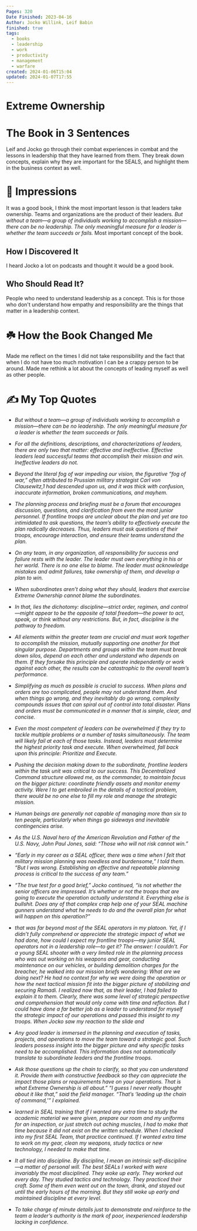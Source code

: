```yaml
---
Pages: 320
Date Finished: 2023-04-16
Author: Jocko Willink, Leif Babin
finished: true
tags:
  - books
  - leadership
  - work
  - productivity
  - management
  - warfare
created: 2024-01-06T15:04
updated: 2024-01-07T17:55
---
```

# Extreme Ownership


#  The Book in 3 Sentences
Leif and Jocko go through their combat experiences in combat and the lessons in leadership that they have learned from them. They break down concepts, explain why they are important for the SEALS, and highlight them in the business context as well. 

# 🎨 Impressions
It was a good book, I think the most important lesson is that leaders take ownership. Teams and organizations are the product of their leaders.  *But without a team—a group of individuals working to accomplish a mission—there can be no leadership. The only meaningful measure for a leader is whether the team succeeds or fails.*  Most important concept of the book. 

## How I Discovered It
I heard Jocko a lot on podcasts and thought it would be a good book.

## Who Should Read It?
People who need to understand leadership as a concept. This is for those who don't understand how empathy and responsibility are the things that matter in a leadership context. 

# ☘️ How the Book Changed Me
Made me reflect on the times I did not take responsibility and the fact that when I do not have too much motivation I can be a crappy person to be around. Made me rethink a lot about the concepts of leading myself as well as other people. 

# ✍️ My Top  Quotes

- *But without a team—a group of individuals working to accomplish a mission—there can be no leadership. The only meaningful measure for a leader is whether the team succeeds or fails.* 
 
- *For all the definitions, descriptions, and characterizations of leaders, there are only two that matter: effective and ineffective. Effective leaders lead successful teams that accomplish their mission and win. Ineffective leaders do not.* 
 
- *Beyond the literal fog of war impeding our vision, the figurative “fog of war,” often attributed to Prussian military strategist Carl von Clausewitz,1 had descended upon us, and it was thick with confusion, inaccurate information, broken communications, and mayhem.* 
 
- *The planning process and briefing must be a forum that encourages discussion, questions, and clarification from even the most junior personnel. If frontline troops are unclear about the plan and yet are too intimidated to ask questions, the team’s ability to effectively execute the plan radically decreases. Thus, leaders must ask questions of their troops, encourage interaction, and ensure their teams understand the plan.* 
 
- *On any team, in any organization, all responsibility for success and failure rests with the leader. The leader must own everything in his or her world. There is no one else to blame. The leader must acknowledge mistakes and admit failures, take ownership of them, and develop a plan to win.* 
 
- *When subordinates aren’t doing what they should, leaders that exercise Extreme Ownership cannot blame the subordinates.* 
 
- *In that, lies the dichotomy: discipline—strict order, regimen, and control—might appear to be the opposite of total freedom—the power to act, speak, or think without any restrictions. But, in fact, discipline is the pathway to freedom.* 
 
- *All elements within the greater team are crucial and must work together to accomplish the mission, mutually supporting one another for that singular purpose. Departments and groups within the team must break down silos, depend on each other and understand who depends on them. If they forsake this principle and operate independently or work against each other, the results can be catastrophic to the overall team’s performance.* 
 
- *Simplifying as much as possible is crucial to success. When plans and orders are too complicated, people may not understand them. And when things go wrong, and they inevitably do go wrong, complexity compounds issues that can spiral out of control into total disaster. Plans and orders must be communicated in a manner that is simple, clear, and concise.* 
 
- *Even the most competent of leaders can be overwhelmed if they try to tackle multiple problems or a number of tasks simultaneously. The team will likely fail at each of those tasks. Instead, leaders must determine the highest priority task and execute. When overwhelmed, fall back upon this principle: Prioritize and Execute.* 
 
- *Pushing the decision making down to the subordinate, frontline leaders within the task unit was critical to our success. This Decentralized Command structure allowed me, as the commander, to maintain focus on the bigger picture: coordinate friendly assets and monitor enemy activity. Were I to get embroiled in the details of a tactical problem, there would be no one else to fill my role and manage the strategic mission.* 
 
- *Human beings are generally not capable of managing more than six to ten people, particularly when things go sideways and inevitable contingencies arise.* 
 
- *As the U.S. Naval hero of the American Revolution and Father of the U.S. Navy, John Paul Jones, said: “Those who will not risk cannot win.”* 
 
- *“Early in my career as a SEAL officer, there was a time when I felt that military mission planning was needless and burdensome,” I told them. “But I was wrong. Establishing an effective and repeatable planning process is critical to the success of any team.”* 
 
- *“The true test for a good brief,” Jocko continued, “is not whether the senior officers are impressed. It’s whether or not the troops that are going to execute the operation actually understand it. Everything else is bullshit. Does any of that complex crap help one of your SEAL machine gunners understand what he needs to do and the overall plan for what will happen on this operation?”* 
 
- *that was far beyond most of the SEAL operators in my platoon. Yet, if I didn’t fully comprehend or appreciate the strategic impact of what we had done, how could I expect my frontline troops—my junior SEAL operators not in a leadership role—to get it? The answer: I couldn’t. For a young SEAL shooter with a very limited role in the planning process who was out working on his weapons and gear, conducting maintenance on our vehicles, or building demolition charges for the breacher, he walked into our mission briefs wondering: What are we doing next? He had no context for why we were doing the operation or how the next tactical mission fit into the bigger picture of stabilizing and securing Ramadi. I realized now that, as their leader, I had failed to explain it to them. Clearly, there was some level of strategic perspective and comprehension that would only come with time and reflection. But I could have done a far better job as a leader to understand for myself the strategic impact of our operations and passed this insight to my troops. When Jocko saw my reaction to the slide and* 
 
- *Any good leader is immersed in the planning and execution of tasks, projects, and operations to move the team toward a strategic goal. Such leaders possess insight into the bigger picture and why specific tasks need to be accomplished. This information does not automatically translate to subordinate leaders and the frontline troops.* 
 
- *Ask those questions up the chain to clarify, so that you can understand it. Provide them with constructive feedback so they can appreciate the impact those plans or requirements have on your operations. That is what Extreme Ownership is all about.” “I guess I never really thought about it like that,” said the field manager. “That’s ‘leading up the chain of command,’” I explained.* 
 
- *learned in SEAL training that if I wanted any extra time to study the academic material we were given, prepare our room and my uniforms for an inspection, or just stretch out aching muscles, I had to make that time because it did not exist on the written schedule. When I checked into my first SEAL Team, that practice continued. If I wanted extra time to work on my gear, clean my weapons, study tactics or new technology, I needed to make that time.* 
 
- *It all tied into discipline. By discipline, I mean an intrinsic self-discipline—a matter of personal will. The best SEALs I worked with were invariably the most disciplined. They woke up early. They worked out every day. They studied tactics and technology. They practiced their craft. Some of them even went out on the town, drank, and stayed out until the early hours of the morning. But they still woke up early and maintained discipline at every level.* 
 
- *To take charge of minute details just to demonstrate and reinforce to the team a leader’s authority is the mark of poor, inexperienced leadership lacking in confidence.* 
 
